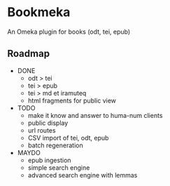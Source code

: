 
# Bookmeka

An Omeka plugin for books (odt, tei, epub)

## Roadmap

 - DONE
   - odt > tei
   - tei > epub
   - tei > md et iramuteq
   - html fragments for public view
 - TODO
   - make it know and answer to huma-num clients
   - public display
   - url routes
   - CSV import of tei, odt, epub 
   - batch regeneration
 - MAYDO
   - epub ingestion
   - simple search engine
   - advanced search engine with lemmas

